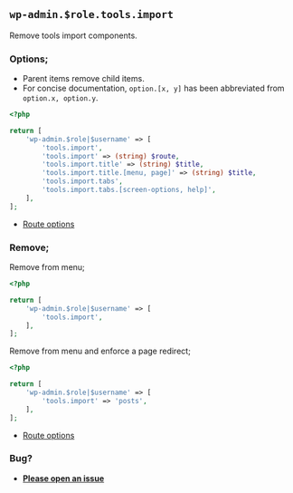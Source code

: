 ## `wp-admin.$role.tools.import`

Remove tools import components.

### Options;

- Parent items remove child items.
- For concise documentation, `option.[x, y]` has been abbreviated from `option.x, option.y`.

```php
<?php

return [
    'wp-admin.$role|$username' => [
        'tools.import',
        'tools.import' => (string) $route,
        'tools.import.title' => (string) $title,
        'tools.import.title.[menu, page]' => (string) $title,
        'tools.import.tabs',
        'tools.import.tabs.[screen-options, help]',
    ],
];
```

- [Route options](../route-options.md)

### Remove;

Remove from menu;

```php
<?php

return [
    'wp-admin.$role|$username' => [
        'tools.import',
    ],
];
```

Remove from menu and enforce a page redirect;

```php
<?php

return [
    'wp-admin.$role|$username' => [
        'tools.import' => 'posts',
    ],
];
```

- [Route options](../route-options.md)

### Bug?

- **[Please open an issue](https://github.com/darrenjacoby/intervention/issues/new?title=[wp-admin.tools.import]&labels=bug&assignees=darrenjacoby)**
